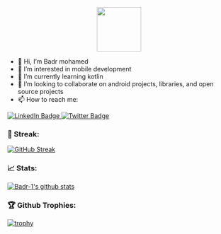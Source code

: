 
<div id="header" align="center">
  <img src="https://media.giphy.com/media/M9gbBd9nbDrOTu1Mqx/giphy.gif" width="100"/>
</div>



- 👋 Hi, I’m Badr mohamed
- 👀 I’m interested in mobile development
- 🌱 I’m currently learning kotlin
- 💞️ I’m looking to collaborate on android projects, libraries, and open source projects
- 📫 How to reach me:
<div id="badges">
  <a href="https://www.linkedin.com/in/badr-mohamed-6b96461a3">
    <img src="https://img.shields.io/badge/LinkedIn-blue?style=for-the-badge&logo=linkedin&logoColor=white" alt="LinkedIn Badge"/>
  </a>
  <a href="https://twitter.com/badr_mohamed7">
    <img src="https://img.shields.io/badge/Twitter-blue?style=for-the-badge&logo=twitter&logoColor=white" alt="Twitter Badge"/>
  </a>
</div>


### 🌟 Streak:
[![GitHub Streak](https://github-readme-streak-stats.herokuapp.com/?user=Badr-1&theme=dark)](https://github.com/Badr-1)


### 📈 Stats:
[![Badr-1's github stats](https://github-readme-stats.vercel.app/api?username=Badr-1&show_icons=true&theme=dark&include_all_commits=true&count_private=true)](https://github.com/Badr-1?tab=repositories)
  
### 🏆 Github Trophies:
[![trophy](https://github-profile-trophy.vercel.app/?username=Badr-1&theme=darkhub&no-frame=true)](https://github.com/ryo-ma/github-profile-trophy)

<!---
Badr-1/Badr-1 is a ✨ special ✨ repository because its `README.md` (this file) appears on your GitHub profile.
You can click the Preview link to take a look at your changes.
--->
